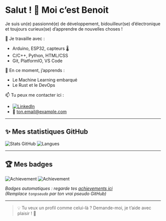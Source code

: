# Salut ! 👋 Moi c’est Benoit 

Je suis un(e) passionné(e) de développement, bidouilleur(se) d’électronique et toujours curieux(se) d’apprendre de nouvelles choses !  

🔧 Je travaille avec :  
- Arduino, ESP32, capteurs 🌡️
- C/C++, Python, HTML/CSS
- Git, PlatformIO, VS Code

🌱 En ce moment, j’apprends :  
- Le Machine Learning embarqué
- Le Rust et le DevOps

📫 Tu peux me contacter ici :  
- [![LinkedIn](https://img.shields.io/badge/LinkedIn-blue?logo=linkedin&logoColor=white)](https://www.linkedin.com/in/tonprofil)
- 📧 ton.email@example.com

---

## ✨ Mes statistiques GitHub

![Stats GitHub](https://github-readme-stats.vercel.app/api?username=BOREKBenoit&show_icons=true&theme=tokyonight)
![Langues](https://github-readme-stats.vercel.app/api/top-langs/?username=BOREKBenoit&layout=compact&theme=tokyonight)

---

## 🏆 Mes badges

![Achievement](https://github.com/BOREKBenoit/BOREKBenoit/blob/main/assets/badge_pullshark.svg)
![Achievement](https://github.com/BOREKBenoit/BOREKBenoit/blob/main/assets/badge_arctic.svg)

*Badges automatiques : regarde tes [achievements ici](https://github.com/BOREKBenoit?tab=achievements)*  
*(Remplace `tonpseudo` par ton vrai pseudo GitHub)*

---

> 💡 Tu veux un profil comme celui-là ? Demande-moi, je t’aide avec plaisir ! 🥰
